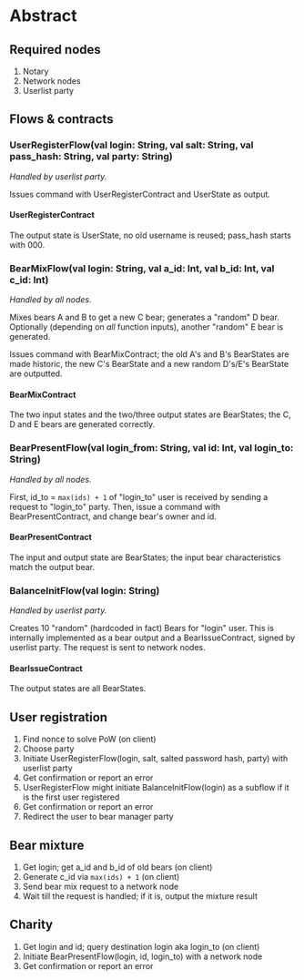 # Abstract


## Required nodes

1. Notary
2. Network nodes
3. Userlist party

## Flows & contracts

### UserRegisterFlow(val login: String, val salt: String, val pass_hash: String, val party: String)

*Handled by userlist party.*

Issues command with UserRegisterContract and UserState as output.

#### UserRegisterContract

The output state is UserState, no old username is reused; pass_hash starts with 000.


### BearMixFlow(val login: String, val a_id: Int, val b_id: Int, val c_id: Int)

*Handled by all nodes.*

Mixes bears A and B to get a new C bear; generates a "random" D bear. Optionally (depending on *all* function inputs), another "random" E bear is generated.

Issues command with BearMixContract; the old A's and B's BearStates are made historic, the new C's BearState and a new random D's/E's BearState are outputted.

#### BearMixContract

The two input states and the two/three output states are BearStates; the C, D and E bears are generated correctly.


### BearPresentFlow(val login_from: String, val id: Int, val login_to: String)

*Handled by all nodes.*

First, id_to = `max(ids) + 1` of "login_to" user is received by sending a request to "login_to" party. Then, issue a command with BearPresentContract, and change bear's owner and id.

#### BearPresentContract

The input and output state are BearStates; the input bear characteristics match the output bear.


### BalanceInitFlow(val login: String)

*Handled by userlist party.*

Creates 10 "random" (hardcoded in fact) Bears for "login" user. This is internally implemented as a bear output and a BearIssueContract, signed by userlist party. The request is sent to network nodes.

#### BearIssueContract

The output states are all BearStates.


## User registration

1. Find nonce to solve PoW (on client)
2. Choose party
3. Initiate UserRegisterFlow(login, salt, salted password hash, party) with userlist party
4. Get confirmation or report an error
5. UserRegisterFlow might initiate BalanceInitFlow(login) as a subflow if it is the first user registered
6. Get confirmation or report an error
7. Redirect the user to bear manager party

## Bear mixture

1. Get login; get a_id and b_id of old bears (on client)
2. Generate c_id via `max(ids) + 1` (on client)
3. Send bear mix request to a network node
4. Wait till the request is handled; if it is, output the mixture result

## Charity

1. Get login and id; query destination login aka login_to (on client)
2. Initiate BearPresentFlow(login, id, login_to) with a network node
3. Get confirmation or report an error